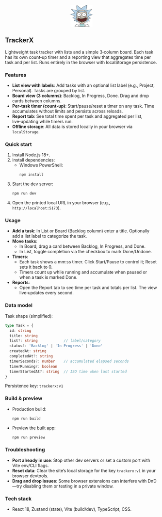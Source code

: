 <p align="center">
  <img src="src/logo.png" alt="TrackerX logo" width="72" height="72" />
</p>

## TrackerX

Lightweight task tracker with lists and a simple 3‑column board. Each task has its own count‑up timer and a reporting view that aggregates time per task and per list. Runs entirely in the browser with localStorage persistence.

### Features
- **List view with labels**: Add tasks with an optional list label (e.g., Project, Personal). Tasks are grouped by list.
- **Board view (3 columns)**: Backlog, In Progress, Done. Drag and drop cards between columns.
- **Per‑task timer (count‑up)**: Start/pause/reset a timer on any task. Time accumulates without limits and persists across reloads.
- **Report tab**: See total time spent per task and aggregated per list, live‑updating while timers run.
- **Offline storage**: All data is stored locally in your browser via `localStorage`.

### Quick start
1. Install Node.js 18+.
2. Install dependencies:
   - Windows PowerShell:
     ```bash
     npm install
     ```
3. Start the dev server:
   ```bash
   npm run dev
   ```
4. Open the printed local URL in your browser (e.g., `http://localhost:5173`).

### Usage
- **Add a task**: In List or Board (Backlog column) enter a title. Optionally add a list label to categorize the task.
- **Move tasks**:
  - In Board, drag a card between Backlog, In Progress, and Done.
  - In List, toggle completion via the checkbox to mark Done/Undone.
- **Timers**:
  - Each task shows a mm:ss timer. Click Start/Pause to control it; Reset sets it back to 0.
  - Timers count up while running and accumulate when paused or when a task is marked Done.
- **Reports**:
  - Open the Report tab to see time per task and totals per list. The view live‑updates every second.

### Data model
Task shape (simplified):
```ts
type Task = {
  id: string
  title: string
  list?: string            // label/category
  status?: 'Backlog' | 'In Progress' | 'Done'
  createdAt: string
  completedAt?: string
  timerSeconds?: number    // accumulated elapsed seconds
  timerRunning?: boolean
  timerStartedAt?: string  // ISO time when last started
}
```
Persistence key: `trackerx:v1`

### Build & preview
- Production build:
  ```bash
  npm run build
  ```
- Preview the built app:
  ```bash
  npm run preview
  ```

### Troubleshooting
- **Port already in use**: Stop other dev servers or set a custom port with Vite env/CLI flags.
- **Reset data**: Clear the site’s local storage for the key `trackerx:v1` in your browser devtools.
- **Drag and drop issues**: Some browser extensions can interfere with DnD—try disabling them or testing in a private window.

### Tech stack
- React 18, Zustand (state), Vite (build/dev), TypeScript, CSS.

